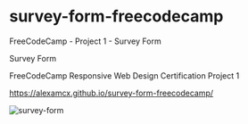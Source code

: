 # survey-form-freecodecamp
FreeCodeCamp - Project 1 - Survey Form

Survey Form

FreeCodeCamp Responsive Web Design Certification Project 1

https://alexamcx.github.io/survey-form-freecodecamp/

![survey-form](https://github.com/alexamcx/survey-form-freecodecamp/assets/51810973/382fa5b5-f299-46b9-8bdd-db5642481462)
